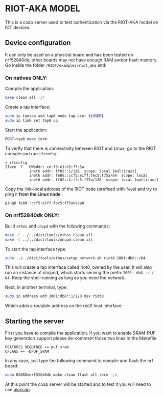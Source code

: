 # RIOT-AKA MODEL
This is a coap server used to test authentication via the RIOT-AKA model on IOT devices.

## Device configuration
It can only be used on a physical board and has been tested on nrf52840dk, other boards may not have enough RAM and/or flash memory.
Go inside the folder `/RIOT/examples/riot_aka` and:

### On natives ONLY:


Compile the application:


```bash
make clean all -j4
```

Create a tap interface:


```bash
sudo ip tuntap add tap0 mode tap user ${USER}
sudo ip link set tap0 up
```

Start the application:

```bash
PORT=tap0 make term
```

To verify that there is connectivity between RIOT and Linux, go to the
RIOT console and run `ifconfig`:

    > ifconfig
    Iface  7   HWaddr: ce:f5:e1:c5:f7:5a
               inet6 addr: ff02::1/128  scope: local [multicast]
               inet6 addr: fe80::ccf5:e1ff:fec5:f75a/64  scope: local
               inet6 addr: ff02::1:ffc5:f75a/128  scope: local [multicast]

Copy the link-local address of the RIOT node (prefixed with `fe80`) and
try to ping it **from the Linux node**:

    ping6 fe80::ccf5:e1ff:fec5:f75a%tap0


### On nrf52840dk ONLY:

Build `ethos` and `uhcpd` with the following commands:

```bash
make -C ../../dist/tools/ethos clean all
make -C ../../dist/tools/uhcpd clean all
```

To start the tap interface type:

```bash
sudo ../../dist/tools/ethos/setup_network.sh riot0 2001:db8::/64
```

This will create a tap interface called riot0, owned by the user. It will also run an instance of uhcpcd, which starts serving the prefix `2001: db8 :: / 64`. Keep the shell running as long as you need the network.

Next, in another terminal, type:

```bash
sudo ip address add 2001:db8::1/128 dev riot0
```

Which adds a routable address on the riot0 host interface.

## Starting the server
First you have to compile the application. If you want to enable SRAM-PUF key generation support please de-comment those two lines in the Makefile:

```
FEATURES_REQUIRED += puf_sram
CFLAGS += -DPUF_SRAM
```

In any case, just type the following command to compile and flash the nrf board:

```bash
sudo BOARD=nrf52840dk make clean flash all term -j4
```

At this point the coap server will be started and to test it you will need to use [aiocoap](https://github.com/Deus-Ex-Mortis/Aiocoap).
